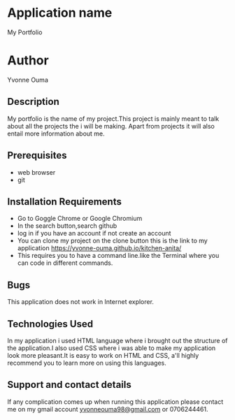 # Application name
My Portfolio
# Author
Yvonne Ouma
## Description
My portfolio is the name of my project.This project is mainly meant to talk about all the projects the i will be making. Apart from projects it will also entail more information about me.
## Prerequisites
* web browser
* git
## Installation Requirements
* Go to Goggle Chrome or Google Chromium
* In the search button,search github
* log in if you have an account if not create an account
* You can clone my project on the clone button
this is the link to my application https://yvonne-ouma.github.io/kitchen-anita/
* This requires you to have a command line.like the Terminal where you can code in different commands.
## Bugs
This application does not work in Internet explorer.
## Technologies Used
In my application i used HTML language where i brought out the structure of the application.I also used CSS where i was able to make my application look more pleasant.It is easy to work on HTML and CSS, a'll highly recommend you to learn more on using this languages.
## Support and contact details
If any complication comes up when running this application please contact me on my gmail account yvonneouma98@gmail.com or 0706244461.
